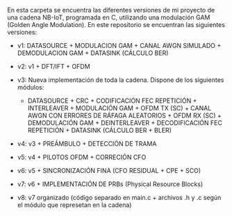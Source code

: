 En esta carpeta se encuentra las diferentes versiones de mi proyecto de una cadena NB-IoT, programada en C, utilizando una modulación GAM (Golden Angle Modulation).
En este repositorio se encuentran las siguientes versiones:
- v1: DATASOURCE + MODULACION GAM + CANAL AWGN SIMULADO + DEMODULACION GAM + DATASINK (CÁLCULO BER)
  
- v2: v1 + DFT/IFT + OFDM
  
- v3: Nueva implementación de toda la cadena. Dispone de los siguientes módulos:
  - DATASOURCE + CRC + CODIFICACIÓN FEC REPETICIÓN + INTERLEAVER + MODULACIÓN GAM + OFDM TX (SC) + CANAL AWGN CON ERRORES DE RÁFAGA ALEATORIOS + OFDM RX (SC) + DEMODULACIÓN GAM + DEINTERLEAVER + DECODIFICACIÓN FEC REPETICIÓN + DATASINK (CÁLCULO BER + BLER)

- v4: v3 + PREÁMBULO + DETECCIÓN DE TRAMA
  
- v5: v4 + PILOTOS OFDM + CORRECIÓN CFO
  
- v6: v5 + SINCRONIZACIÓN FINA (CFO RESIDUAL + CPE + SCO)

- v7: v6 + IMPLEMENTACIÓN DE PRBs (Physical Resource Blocks)

- v8: v7 organizado (código separado en main.c + archivos .h y .c según el módulo que represetan en la cadena)
